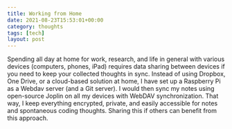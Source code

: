 ```yaml
---
title: Working from Home
date: 2021-08-23T15:53:01+00:00
category: thoughts
tags: [tech]
layout: post
---
```


Spending all day at home for work, research, and life in general with various devices (computers, phones, iPad) requires data sharing between devices if you need to keep your collected thoughts in sync. Instead of using Dropbox, One Drive, or a cloud-based solution at home, I have set up a Raspberry Pi as a Webdav server (and a Git server). I would then sync my notes using open-source Joplin on all my devices with WebDAV synchronization. That way, I keep everything encrypted, private, and easily accessible for notes and spontaneous coding thoughts. Sharing this if others can benefit from this approach. 
